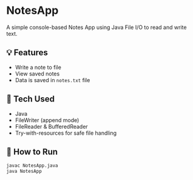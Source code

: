 # NotesApp

A simple console-based Notes App using Java File I/O to read and write text.

## 💡 Features
- Write a note to file
- View saved notes
- Data is saved in `notes.txt` file

## 🔧 Tech Used
- Java
- FileWriter (append mode)
- FileReader & BufferedReader
- Try-with-resources for safe file handling

## 🚀 How to Run
```bash
javac NotesApp.java
java NotesApp
